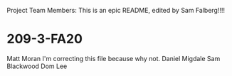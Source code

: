 Project Team Members:
This is an epic README, edited by Sam Falberg!!!!
# 209-3-FA20
Matt Moran
I'm correcting this file because why not.
Daniel Migdale
Sam Blackwood
Dom Lee
